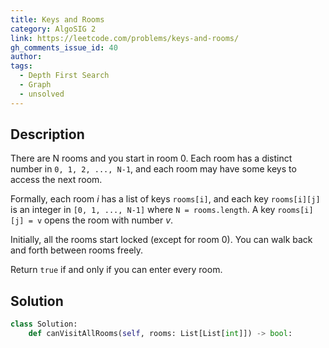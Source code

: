 ```yaml
---
title: Keys and Rooms
category: AlgoSIG 2
link: https://leetcode.com/problems/keys-and-rooms/
gh_comments_issue_id: 40
author:
tags:
  - Depth First Search
  - Graph
  - unsolved
---
```


## Description

There are N rooms and you start in room 0. Each room has a distinct number in `0, 1, 2, ..., N-1`, and each room may have some keys to access the next room.

Formally, each room *i* has a list of keys `rooms[i]`, and each key `rooms[i][j]` is an integer in `[0, 1, ..., N-1]` where `N = rooms.length`. A key `rooms[i][j] = v` opens the room with number *v*.

Initially, all the rooms start locked (except for room 0). You can walk back and forth between rooms freely.

Return `true` if and only if you can enter every room.

## Solution
``` python
class Solution:
    def canVisitAllRooms(self, rooms: List[List[int]]) -> bool:

```
